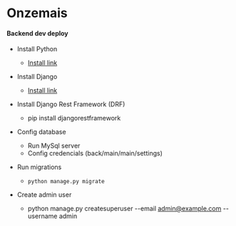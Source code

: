# Onzemais

#### Backend dev deploy

- Install Python

  - [Install link](https://www.python.org/downloads/)

- Install Django

  - [Install link](https://www.djangoproject.com/download/)

- Install Django Rest Framework (DRF)

  - pip install djangorestframework

- Config database

  - Run MySql server
  - Config credencials (back/main/main/settings)

- Run migrations

  - `python manage.py migrate`

- Create admin user
  - python manage.py createsuperuser --email admin@example.com --username admin
